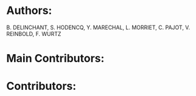 Authors: 
=======
 B. DELINCHANT, S. HODENCQ, Y. MARECHAL, L. MORRIET, C. PAJOT, V. REINBOLD, F. WURTZ

Main Contributors: 
=================


Contributors: 
=============
